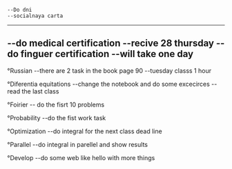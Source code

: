 	--Do dni
	--socialnaya carta
----------------------------
--do medical certification
		--recive 28 thursday
--do finguer certification
		--will take one day
----------------------------

°Russian
	--there are 2 task in the book page 90
	--tuesday classs 1 hour

°Diferentia equitations
	--change the notebook and do some excecirces
	--read the last class

°Foirier
	-- do the fisrt 10 problems

°Probability 
	--do the fist work task
	
°Optimization
	--do integral for the next class dead line

°Parallel
	--do integral in parellel and show results

°Develop
	--do some web like hello with more things
